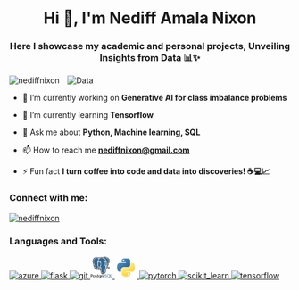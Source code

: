 <h1 align="center">Hi 👋, I'm Nediff Amala Nixon</h1>
<h3 align="center">Here I showcase my academic and personal projects, Unveiling Insights from Data 📊✨</h3>
<img align="right" alt="Data" width="400" src="https://chools.in/wp-content/uploads/data-science-2-1.gif"/>

<p align="left"> <img src="https://komarev.com/ghpvc/?username=nediffnixon&label=Profile%20views&color=0e75b6&style=flat" alt="nediffnixon" /> </p>

- 🔭 I’m currently working on **Generative AI for class imbalance problems**

- 🌱 I’m currently learning **Tensorflow**

- 💬 Ask me about **Python, Machine learning, SQL**

- 📫 How to reach me **nediffnixon@gmail.com**

- ⚡ Fun fact **I turn coffee into code and data into discoveries! ☕💻📈**

<h3 align="left">Connect with me:</h3>
<p align="left">
<a href="https://linkedin.com/in/nediffnixon" target="blank"><img align="center" src="https://raw.githubusercontent.com/rahuldkjain/github-profile-readme-generator/master/src/images/icons/Social/linked-in-alt.svg" alt="nediffnixon" height="30" width="40" /></a>
</p>

<h3 align="left">Languages and Tools:</h3>
<p align="left"> <a href="https://azure.microsoft.com/en-in/" target="_blank" rel="noreferrer"> <img src="https://www.vectorlogo.zone/logos/microsoft_azure/microsoft_azure-icon.svg" alt="azure" width="40" height="40"/> </a> <a href="https://www.cprogramming.com/" target="_blank" rel="noreferrer"> <img src="https://www.vectorlogo.zone/logos/pocoo_flask/pocoo_flask-icon.svg" alt="flask" width="40" height="40"/> </a> <a href="https://git-scm.com/" target="_blank" rel="noreferrer"> <img src="https://www.vectorlogo.zone/logos/git-scm/git-scm-icon.svg" alt="git" width="40" height="40"/> </a> <a href="https://developer.mozilla.org/en-US/docs/Web/JavaScript" target="_blank" rel="noreferrer"> <img src="https://raw.githubusercontent.com/devicons/devicon/master/icons/postgresql/postgresql-original-wordmark.svg" alt="postgresql" width="40" height="40"/> </a> <a href="https://www.python.org" target="_blank" rel="noreferrer"> <img src="https://raw.githubusercontent.com/devicons/devicon/master/icons/python/python-original.svg" alt="python" width="40" height="40"/> </a> <a href="https://pytorch.org/" target="_blank" rel="noreferrer"> <img src="https://www.vectorlogo.zone/logos/pytorch/pytorch-icon.svg" alt="pytorch" width="40" height="40"/> </a> <a href="https://scikit-learn.org/" target="_blank" rel="noreferrer"> <img src="https://upload.wikimedia.org/wikipedia/commons/0/05/Scikit_learn_logo_small.svg" alt="scikit_learn" width="40" height="40"/> </a> <a href="https://www.tensorflow.org" target="_blank" rel="noreferrer"> <img src="https://www.vectorlogo.zone/logos/tensorflow/tensorflow-icon.svg" alt="tensorflow" width="40" height="40"/> </a> </p>
